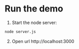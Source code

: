 # Run the demo

1. Start the node server:

```bash
node server.js
```

2. Open url http://localhost:3000
